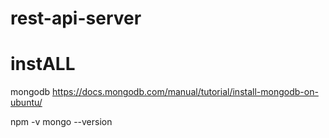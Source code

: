 # rest-api-server

# instALL

mongodb
https://docs.mongodb.com/manual/tutorial/install-mongodb-on-ubuntu/

npm -v 
mongo --version

